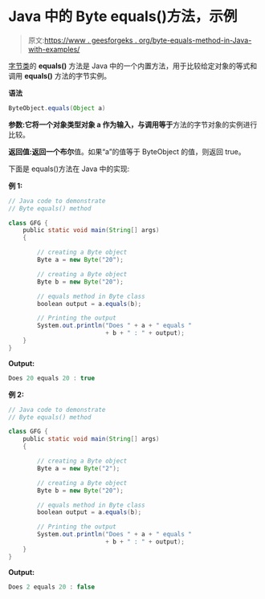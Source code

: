 # Java 中的 Byte equals()方法，示例

> 原文:[https://www . geesforgeks . org/byte-equals-method-in-Java-with-examples/](https://www.geeksforgeeks.org/byte-equals-method-in-java-with-examples/)

[字节类](https://www.geeksforgeeks.org/java-lang-byte-class-java/)的 **equals()** 方法是 Java 中的一个内置方法，用于比较给定对象的等式和调用 **equals()** 方法的字节实例。

**语法**

```java
ByteObject.equals(Object a)
```

**参数:**它将一个对象类型对象 **a** 作为输入，与调用**等于**方法的字节对象的实例进行比较。

**返回值:**返回一个**布尔**值。如果“a”的值等于 ByteObject 的值，则返回 true。

下面是 equals()方法在 Java 中的实现:

**例 1:**

```java
// Java code to demonstrate
// Byte equals() method

class GFG {
    public static void main(String[] args)
    {

        // creating a Byte object
        Byte a = new Byte("20");

        // creating a Byte object
        Byte b = new Byte("20");

        // equals method in Byte class
        boolean output = a.equals(b);

        // Printing the output
        System.out.println("Does " + a + " equals "
                           + b + " : " + output);
    }
}
```

**Output:**

```java
Does 20 equals 20 : true

```

**例 2:**

```java
// Java code to demonstrate
// Byte equals() method

class GFG {
    public static void main(String[] args)
    {

        // creating a Byte object
        Byte a = new Byte("2");

        // creating a Byte object
        Byte b = new Byte("20");

        // equals method in Byte class
        boolean output = a.equals(b);

        // Printing the output
        System.out.println("Does " + a + " equals "
                           + b + " : " + output);
    }
}
```

**Output:**

```java
Does 2 equals 20 : false

```